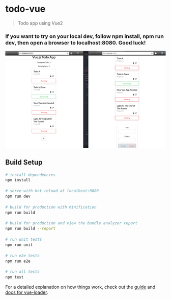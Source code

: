# todo-vue

> Todo app using Vue2

### If you want to try on your local dev, follow npm install, npm run dev, then open a browser to localhost:8080. Good luck!

![screen shot of the Todo App](/src/assets/screen_shot.png "Screen Shot of Todo App")

## Build Setup

``` bash
# install dependencies
npm install

# serve with hot reload at localhost:8080
npm run dev

# build for production with minification
npm run build

# build for production and view the bundle analyzer report
npm run build --report

# run unit tests
npm run unit

# run e2e tests
npm run e2e

# run all tests
npm test
```

For a detailed explanation on how things work, check out the [guide](http://vuejs-templates.github.io/webpack/) and [docs for vue-loader](http://vuejs.github.io/vue-loader).
